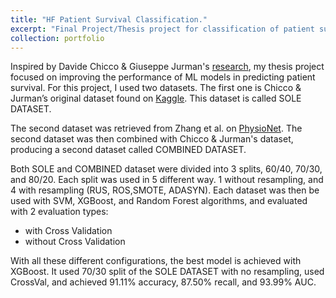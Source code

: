 ```yaml
---
title: "HF Patient Survival Classification."
excerpt: "Final Project/Thesis project for classification of patient survival; achieved 91.11% accuracy, 87.50% recall, and 93.99% AUC. <br/><img src='/images/portfolio1.png'>"
collection: portfolio
---
```


Inspired by Davide Chicco & Giuseppe Jurman's [research](https://bmcmedinformdecismak.biomedcentral.com/articles/10.1186/s12911-020-1023-5), my thesis project focused on improving the performance of ML models in predicting patient survival. For this project, I used two datasets. The first one is Chicco & Jurman’s original dataset found on [Kaggle](https://www.kaggle.com/datasets/andrewmvd/heart-failure-clinical-data). This dataset is called SOLE DATASET. 

The second dataset was retrieved from Zhang et al. on [PhysioNet](https://physionet.org/content/heart-failure-zigong/1.3/). The second dataset was then combined with Chicco & Jurman's dataset, producing a second dataset called COMBINED DATASET.

Both SOLE and COMBINED dataset were divided into 3 splits, 60/40, 70/30, and 80/20. Each split was used in 5 different way. 1 without resampling, and 4 with resampling (RUS, ROS,SMOTE, ADASYN). Each dataset was then be used with SVM, XGBoost, and Random Forest algorithms, and evaluated with 2 evaluation types: 
* with Cross Validation
* without Cross Validation

With all these different configurations, the best model is achieved with XGBoost. It used 70/30 split of the SOLE DATASET with no resampling, used CrossVal, and achieved  91.11% accuracy, 87.50% recall, and 93.99% AUC.